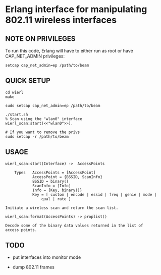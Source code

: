 
# Erlang interface for manipulating 802.11 wireless interfaces

## NOTE ON PRIVILEGES

To run this code, Erlang will have to either run as root or have
CAP\_NET\_ADMIN privileges:

    setcap cap_net_admin=ep /path/to/beam


## QUICK SETUP

    cd wierl
    make

    sudo setcap cap_net_admin=ep /path/to/beam

    ./start.sh
    % Scan using the "wlan0" interface 
    wierl_scan:start(<<"wlan0">>).

    # If you want to remove the privs
    sudo setcap -r /path/to/beam


## USAGE

    wierl_scan:start(Interface) ->  AccessPoints

        Types   AccessPoints = [AccessPoint]
                AccessPoint = {BSSID, ScanInfo}
                BSSID = binary()
                ScanInfo = [Info]
                Info = {Key, binary()}
                Key = [ custom | encode | essid | freq | genie | mode |
                    qual | rate ]

    Initiate a wireless scan and return the scan list.

    wierl_scan:format(AccessPoints) -> proplist()

    Decode some of the binary data values returned in the list of
    access points.


## TODO

* put interfaces into monitor mode

* dump 802.11 frames

